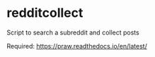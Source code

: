 # redditcollect
Script to search a subreddit and collect posts

Required: https://praw.readthedocs.io/en/latest/
